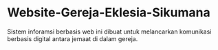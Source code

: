# Website-Gereja-Eklesia-Sikumana
Sistem inforamsi berbasis web ini dibuat untuk melancarkan komunikasi berbasis digital antara jemaat di dalam gereja.
